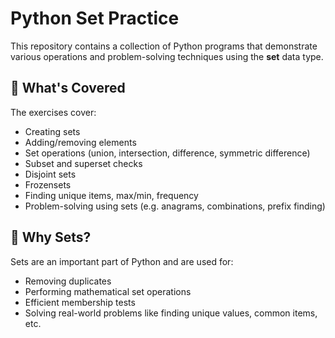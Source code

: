 # Python Set Practice

This repository contains a collection of Python programs that demonstrate various operations and problem-solving techniques using the **set** data type.

## 📌 What's Covered

The exercises cover:

- Creating sets
- Adding/removing elements
- Set operations (union, intersection, difference, symmetric difference)
- Subset and superset checks
- Disjoint sets
- Frozensets
- Finding unique items, max/min, frequency
- Problem-solving using sets (e.g. anagrams, combinations, prefix finding)

## 🧠 Why Sets?

Sets are an important part of Python and are used for:
- Removing duplicates
- Performing mathematical set operations
- Efficient membership tests
- Solving real-world problems like finding unique values, common items, etc.

